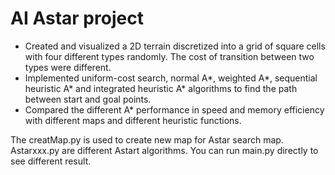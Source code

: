 # AI Astar project

*	Created and visualized a 2D terrain discretized into a grid of square cells with four different types randomly. The cost of transition between two types were different. 
*	Implemented uniform-cost search, normal A*, weighted A*, sequential heuristic A* and integrated heuristic A* algorithms to find the path between start and goal points.
*	Compared the different A* performance in speed and memory efficiency with different maps and different heuristic functions.

The creatMap.py is used to create new map for Astar search map. Astarxxx.py are different Astart algorithms. You can run main.py directly to see different result.
